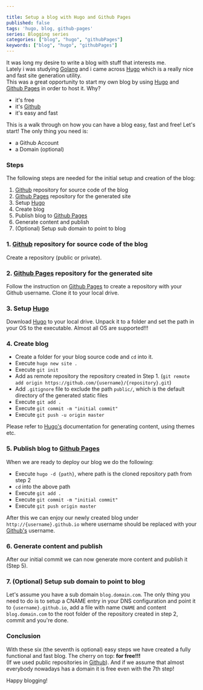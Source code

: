 ```yaml
---

title: Setup a blog with Hugo and Github Pages
published: false
tags: 'hugo, blog, github-pages'
series: Blogging series
categories: ["blog", "hugo", "githubPages"]
keywords: ["blog", "hugo", "githubPages"]
---
```


It was long my desire to write a blog with stuff that interests me.  
Lately i was studying [Golang](https://golang.org/) and i came across [Hugo](https://gohugo.io/) which is a really nice and fast site generation utility.  
This was a great opportunity to start my own blog by using [Hugo](https://gohugo.io/) and [Github Pages](https://pages.github.com/) in order to host it. Why?

* it's free
* it's [Github](https://github.com/)
* it's easy and fast

This is a walk through on how you can have a blog easy, fast and free! Let's start! The only thing you need is:

* a Github Account
* a Domain (optional)

### Steps

The following steps are needed for the initial setup and creation of the blog:

1. [Github](https://github.com/) repository for source code of the blog
2. [Github Pages](https://pages.github.com/) repository for the generated site
3. Setup [Hugo](https://gohugo.io/)
4. Create blog
5. Publish blog to [Github Pages](https://pages.github.com/)
6. Generate content and publish
7. (Optional) Setup sub domain to point to blog

### 1. [Github](https://github.com/) repository for source code of the blog

Create a repository (public or private).

### 2. [Github Pages](https://pages.github.com/) repository for the generated site

Follow the instruction on [Github Pages](https://pages.github.com/) to create a repository with your Github username. Clone it to your local drive.

### 3. Setup [Hugo](https://gohugo.io/)

Download [Hugo](https://gohugo.io/) to your local drive. Unpack it to a folder and set the path in your OS to the executable. Almost all OS are supported!!!

### 4. Create blog

* Create a folder for your blog source code and `cd` into it.
* Execute `hugo new site .`
* Execute `git init`
* Add as remote repository the repository created in Step 1. (`git remote add origin https://github.com/{username}/{repository}.git`)
* Add `.gitignore` file to exclude the path `public/`, which is the default directory of the generated static files
* Execute `git add .`
* Execute `git commit -m "initial commit"`
* Execute `git push -u origin master`

Please refer to [Hugo's](https://gohugo.io/) documentation for generating content, using themes etc.

### 5. Publish blog to [Github Pages](https://pages.github.com/)

When we are ready to deploy our blog we do the following:

* Execute `hugo -d {path}`, where path is the cloned repository path from step 2
* `cd` into the above path
* Execute `git add .`
* Execute `git commit -m "initial commit"`
* Execute `git push origin master`

After this we can enjoy our newly created blog under `http://{username}.github.io` where username should be replaced with your [Github's](https://github.com/) username.

### 6. Generate content and publish

After our initial commit we can now generate more content and publish it (Step 5).

### 7. (Optional) Setup sub domain to point to blog

Let's assume you have a sub domain `blog.domain.com`. The only thing you need to do is to setup a CNAME entry in your DNS configuration and point it to `{username}.github.io`, add a file with name `CNAME` and content `blog.domain.com` to the root folder of the repository created in step 2, commit and you're done.

### Conclusion

With these six (the seventh is optional) easy steps we have created a fully functional and fast blog. The cherry on top: **for free!!!**  
(If we used public repositories in [Github](https://github.com/)). And if we assume that almost everybody nowadays has a domain it is free even with the 7th step!

Happy blogging!
